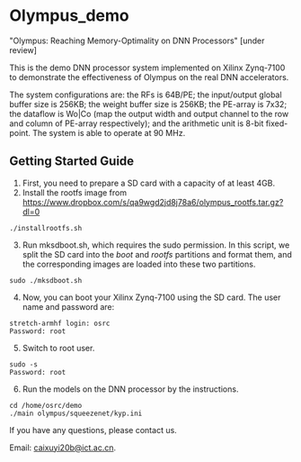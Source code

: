 # Olympus_demo
"Olympus: Reaching Memory-Optimality on DNN Processors" [under review]

This is the demo DNN processor system implemented on Xilinx Zynq-7100 to demonstrate the effectiveness of Olympus on the real DNN accelerators.

The system configurations are: the RFs is 64B/PE; the input/output global buffer size is 256KB; the weight buffer size is 256KB; the PE-array is 7x32; the dataflow is Wo|Co (map the output width and output channel to the row and column of PE-array respectively); and the arithmetic unit is 8-bit fixed-point. The system is able to operate at 90 MHz.

## Getting Started Guide ##
1. First, you need to prepare a SD card with a capacity of at least 4GB.
2. Install the rootfs image from https://www.dropbox.com/s/qa9wgd2jd8j78a6/olympus_rootfs.tar.gz?dl=0
```
./installrootfs.sh
```
3. Run mksdboot.sh, which requires the sudo permission. In this script, we split the SD card into the *boot* and *rootfs* partitions and format them, and the corresponding images are loaded into these two partitions.
```
sudo ./mksdboot.sh
```
4. Now, you can boot your Xilinx Zynq-7100 using the SD card. The user name and password are:
```
stretch-armhf login: osrc
Password: root
```
5. Switch to root user.
```
sudo -s
Password: root
```
6. Run the models on the DNN processor by the instructions.
```
cd /home/osrc/demo
./main olympus/squeezenet/kyp.ini
```
If you have any questions, please contact us. 

Email: caixuyi20b@ict.ac.cn.
